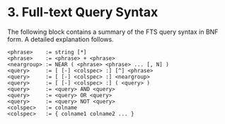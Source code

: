 # 3\. Full\-text Query Syntax



The following block contains a summary of the FTS query syntax in BNF form.
A detailed explanation follows.




```
<phrase>    := string [*]
<phrase>    := <phrase> + <phrase>
<neargroup> := NEAR ( <phrase> <phrase> ... [, N] )
<query>     := [ [-] <colspec> :] [^] <phrase>
<query>     := [ [-] <colspec> :] <neargroup>
<query>     := [ [-] <colspec> :] ( <query> )
<query>     := <query> AND <query>
<query>     := <query> OR <query>
<query>     := <query> NOT <query>
<colspec>   := colname
<colspec>   := { colname1 colname2 ... }

```


